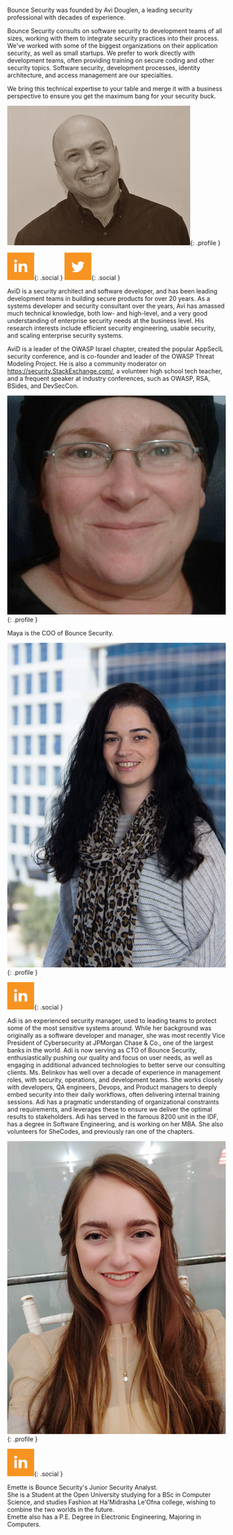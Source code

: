 ---
---
<div class="section">

Bounce Security was founded by Avi Douglen, a leading security professional with decades of experience. 

Bounce Security consults on software security to development teams of all sizes, working with them to integrate security practices into their process. We've worked with some of the biggest organizations on their application security, as well as small startups. We prefer to work directly with development teams, often providing training on secure coding and other security topics. Software security, development processes, identity architecture, and access management are our specialties. 

We bring this technical expertise to your table and merge it with a business perspective to ensure you get the maximum bang for your security buck. 


![Avi D profile](/assets/img/Avid.jpg){: .profile }

[![LinkedIn](/assets/img/icon-linkedin.png)](https://www.linkedin.com/in/avidouglen/){: .social }
[![Twitter](/assets/img/icon-twitter.png)](https://twitter.com/sec_tigger){: .social }

AviD is a security architect and software developer, and has been leading development teams in building secure products for over 20 years. As a systems developer and security consultant over the years, Avi has amassed much technical knowledge, both low- and high-level, and a very good understanding of enterprise security needs at the business level. His research interests include efficient security engineering, usable security, and scaling enterprise security systems.   

AviD is a leader of the OWASP Israel chapter, created the popular AppSecIL security conference, and is co-founder and leader of the OWASP Threat Modeling Project. He is also a community moderator on https://security.StackExchange.com/, a volunteer high school tech teacher, and a frequent speaker at industry conferences, such as OWASP, RSA, BSides, and DevSecCon.

![Maya D profile](/assets/img/MayaD.jpg){: .profile }

Maya is the COO of Bounce Security.  

![Adi B profile](/assets/img/AdiB.JPG){: .profile }

[![LinkedIn](/assets/img/icon-linkedin.png)](https://www.linkedin.com/in/adi-belinkov-4b229372){: .social }

Adi is an experienced security manager, used to leading teams to protect some of the most sensitive systems around. While her background was originally as a software developer and manager, she was most recently Vice President of Cybersecurity at JPMorgan Chase & Co., one of the largest banks in the world. Adi is now serving as CTO of Bounce Security, enthusiastically pushing our quality and focus on user needs, as well as engaging in additional advanced technologies to better serve our consulting clients. 
Ms. Belinkov has well over a decade of experience in management roles, with security, operations, and development teams. She works closely with developers, QA engineers, Devops, and Product managers to deeply embed security into their daily workflows, often delivering internal training sessions. Adi has a pragmatic understanding of organizational constraints and requirements, and leverages these to ensure we deliver the optimal results to stakeholders. 
Adi has served in the famous 8200 unit in the IDF, has a degree in Software Engineering, and is working on her MBA. She also volunteers for SheCodes, and previously ran one of the chapters. 
  

![Emette D profile](/assets/img/EmetteD.jpg){: .profile }

[![LinkedIn](/assets/img/icon-linkedin.png)](https://www.linkedin.com/in/emette-a-douglen-b0b78a1a8){: .social }

Emette is Bounce Security's Junior Security Analyst.  
She is a Student at the Open University studying for a BSc in Computer Science, and studies Fashion at Ha'Midrasha Le'Ofna college, wishing to combine the two worlds in the future.  
Emette also has a P.E. Degree in Electronic Engineering, Majoring in Computers.  

</div>